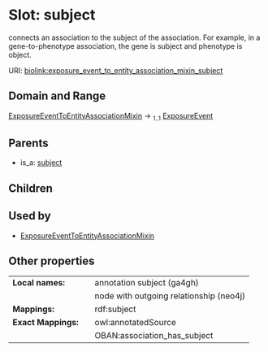 
# Slot: subject


connects an association to the subject of the association. For example, in a gene-to-phenotype association, the gene is subject and phenotype is object.

URI: [biolink:exposure_event_to_entity_association_mixin_subject](https://w3id.org/biolink/vocab/exposure_event_to_entity_association_mixin_subject)


## Domain and Range

[ExposureEventToEntityAssociationMixin](ExposureEventToEntityAssociationMixin.md) &#8594;  <sub>1..1</sub> [ExposureEvent](ExposureEvent.md)

## Parents

 *  is_a: [subject](subject.md)

## Children


## Used by

 * [ExposureEventToEntityAssociationMixin](ExposureEventToEntityAssociationMixin.md)

## Other properties

|  |  |  |
| --- | --- | --- |
| **Local names:** | | annotation subject (ga4gh) |
|  | | node with outgoing relationship (neo4j) |
| **Mappings:** | | rdf:subject |
| **Exact Mappings:** | | owl:annotatedSource |
|  | | OBAN:association_has_subject |

